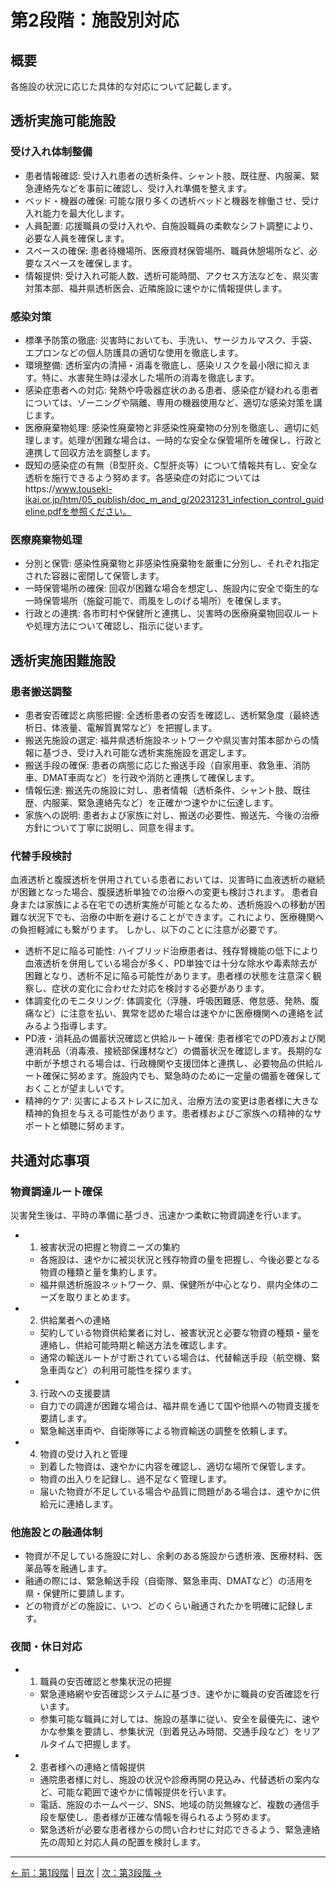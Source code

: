 # 第2段階：施設別対応

## 概要
各施設の状況に応じた具体的な対応について記載します。

## 透析実施可能施設

### 受け入れ体制整備
* 患者情報確認: 受け入れ患者の透析条件、シャント肢、既往歴、内服薬、緊急連絡先などを事前に確認し、受け入れ準備を整えます。
* ベッド・機器の確保: 可能な限り多くの透析ベッドと機器を稼働させ、受け入れ能力を最大化します。
* 人員配置: 応援職員の受け入れや、自施設職員の柔軟なシフト調整により、必要な人員を確保します。
* スペースの確保: 患者待機場所、医療資材保管場所、職員休憩場所など、必要なスペースを確保します。
* 情報提供: 受け入れ可能人数、透析可能時間、アクセス方法などを、県災害対策本部、福井県透析医会、近隣施設に速やかに情報提供します。


### 感染対策
* 標準予防策の徹底: 災害時においても、手洗い、サージカルマスク、手袋、エプロンなどの個人防護具の適切な使用を徹底します。
* 環境整備: 透析室内の清掃・消毒を徹底し、感染リスクを最小限に抑えます。特に、水害発生時は浸水した場所の消毒を徹底します。
* 感染症患者への対応: 発熱や呼吸器症状のある患者、感染症が疑われる患者については、ゾーニングや隔離、専用の機器使用など、適切な感染対策を講じます。
* 医療廃棄物処理: 感染性廃棄物と非感染性廃棄物の分別を徹底し、適切に処理します。処理が困難な場合は、一時的な安全な保管場所を確保し、行政と連携して回収方法を調整します。
* 既知の感染症の有無（B型肝炎、C型肝炎等）について情報共有し、安全な透析を施行できるよう努めます。各感染症の対応についてはhttps://www.touseki-ikai.or.jp/htm/05_publish/doc_m_and_g/20231231_infection_control_guideline.pdfを参照ください。



### 医療廃棄物処理
* 分別と保管: 感染性廃棄物と非感染性廃棄物を厳重に分別し、それぞれ指定された容器に密閉して保管します。
* 一時保管場所の確保: 回収が困難な場合を想定し、施設内に安全で衛生的な一時保管場所（施錠可能で、雨風をしのげる場所）を確保します。
* 行政との連携: 各市町村や保健所と連携し、災害時の医療廃棄物回収ルートや処理方法について確認し、指示に従います。


## 透析実施困難施設

### 患者搬送調整
* 患者安否確認と病態把握: 全透析患者の安否を確認し、透析緊急度（最終透析日、体液量、電解質異常など）を把握します。
* 搬送先施設の選定: 福井県透析施設ネットワークや県災害対策本部からの情報に基づき、受け入れ可能な透析実施施設を選定します。
* 搬送手段の確保: 患者の病態に応じた搬送手段（自家用車、救急車、消防車、DMAT車両など）を行政や消防と連携して確保します。
* 情報伝達: 搬送先の施設に対し、患者情報（透析条件、シャント肢、既往歴、内服薬、緊急連絡先など）を正確かつ速やかに伝達します。
* 家族への説明: 患者および家族に対し、搬送の必要性、搬送先、今後の治療方針について丁寧に説明し、同意を得ます。

### 代替手段検討
血液透析と腹膜透析を併用されている患者においては、災害時に血液透析の継続が困難となった場合、腹膜透析単独での治療への変更も検討されます。 患者自身または家族による在宅での透析実施が可能となるため、透析施設への移動が困難な状況下でも、治療の中断を避けることができます。これにより、医療機関への負担軽減にも繋がります。
しかし、以下のことに注意が必要です。
* 透析不足に陥る可能性: ハイブリッド治療患者は、残存腎機能の低下により血液透析を併用している場合が多く、PD単独では十分な除水や毒素除去が困難となり、透析不足に陥る可能性があります。患者様の状態を注意深く観察し、症状の変化に合わせた対応を検討する必要があります。
* 体調変化のモニタリング: 体調変化（浮腫、呼吸困難感、倦怠感、発熱、腹痛など）に注意を払い、異常を認めた場合は速やかに医療機関への連絡を試みるよう指導します。
* PD液・消耗品の備蓄状況確認と供給ルート確保: 患者様宅でのPD液および関連消耗品（消毒液、接続部保護材など）の備蓄状況を確認します。長期的な中断が予想される場合は、行政機関や支援団体と連携し、必要物品の供給ルート確保に努めます。施設内でも、緊急時のために一定量の備蓄を確保しておくことが望ましいです。
* 精神的ケア: 災害によるストレスに加え、治療方法の変更は患者様に大きな精神的負担を与える可能性があります。患者様およびご家族への精神的なサポートと傾聴に努めます。


## 共通対応事項

### 物資調達ルート確保
災害発生後は、平時の準備に基づき、迅速かつ柔軟に物資調達を行います。
* 1. 被害状況の把握と物資ニーズの集約
    * 各施設は、速やかに被災状況と残存物資の量を把握し、今後必要となる物資の種類と量を集約します。
    * 福井県透析施設ネットワーク、県、保健所が中心となり、県内全体のニーズを取りまとめます。
* 2. 供給業者への連絡
    * 契約している物資供給業者に対し、被害状況と必要な物資の種類・量を連絡し、供給可能時期と輸送方法を確認します。
    * 通常の輸送ルートが寸断されている場合は、代替輸送手段（航空機、緊急車両など）の利用可能性を探ります。
* 3. 行政への支援要請
    * 自力での調達が困難な場合は、福井県を通じて国や他県への物資支援を要請します。
    * 緊急輸送車両や、自衛隊等による物資輸送の調整を依頼します。
* 4. 物資の受け入れと管理
    * 到着した物資は、速やかに内容を確認し、適切な場所で保管します。
    * 物資の出入りを記録し、過不足なく管理します。
    * 届いた物資が不足している場合や品質に問題がある場合は、速やかに供給元に連絡します。

### 他施設との融通体制
* 物資が不足している施設に対し、余剰のある施設から透析液、医療材料、医薬品等を融通します。
* 融通の際には、緊急輸送手段（自衛隊、緊急車両、DMATなど）の活用を県・保健所に要請します。
* どの物資がどの施設に、いつ、どのくらい融通されたかを明確に記録します。

### 夜間・休日対応
* 1. 職員の安否確認と参集状況の把握
    * 緊急連絡網や安否確認システムに基づき、速やかに職員の安否確認を行います。
    * 参集可能な職員に対しては、施設の基準に従い、安全を最優先に、速やかな参集を要請し、参集状況（到着見込み時間、交通手段など）をリアルタイムで把握します。
* 2. 患者様への連絡と情報提供
    * 通院患者様に対し、施設の状況や診療再開の見込み、代替透析の案内など、可能な範囲で速やかに情報提供を行います。
    * 電話、施設のホームページ、SNS、地域の防災無線など、複数の通信手段を駆使し、患者様が正確な情報を得られるよう努めます。
    * 緊急透析が必要な患者様からの問い合わせに対応できるよう、緊急連絡先の周知と対応人員の配置を検討します。


---
[← 前：第1段階](01-initial-response.md) | [目次](index.md) | [次：第3段階 →](03-network-coordination.md)
